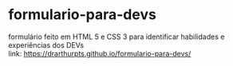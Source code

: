 # formulario-para-devs
 formulário feito em HTML 5 e CSS 3 para identificar habilidades e experiências dos DEVs
 <br>
link:  https://drarthurpts.github.io/formulario-para-devs/
